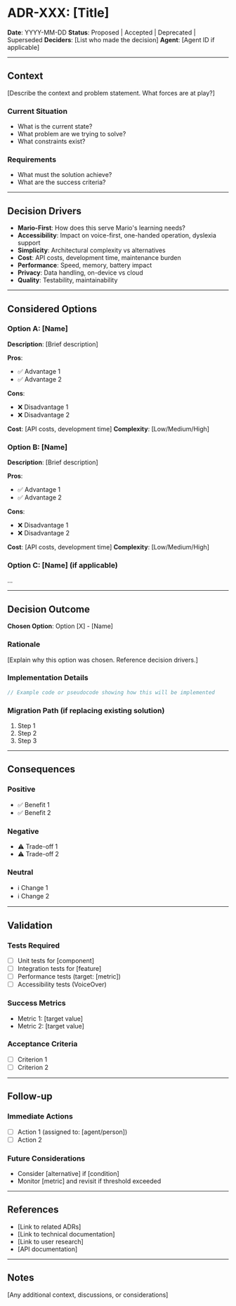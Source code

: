 # ADR-XXX: [Title]

**Date**: YYYY-MM-DD
**Status**: Proposed | Accepted | Deprecated | Superseded
**Deciders**: [List who made the decision]
**Agent**: [Agent ID if applicable]

---

## Context

[Describe the context and problem statement. What forces are at play?]

### Current Situation
- What is the current state?
- What problem are we trying to solve?
- What constraints exist?

### Requirements
- What must the solution achieve?
- What are the success criteria?

---

## Decision Drivers

- **Mario-First**: How does this serve Mario's learning needs?
- **Accessibility**: Impact on voice-first, one-handed operation, dyslexia support
- **Simplicity**: Architectural complexity vs alternatives
- **Cost**: API costs, development time, maintenance burden
- **Performance**: Speed, memory, battery impact
- **Privacy**: Data handling, on-device vs cloud
- **Quality**: Testability, maintainability

---

## Considered Options

### Option A: [Name]
**Description**: [Brief description]

**Pros**:
- ✅ Advantage 1
- ✅ Advantage 2

**Cons**:
- ❌ Disadvantage 1
- ❌ Disadvantage 2

**Cost**: [API costs, development time]
**Complexity**: [Low/Medium/High]

### Option B: [Name]
**Description**: [Brief description]

**Pros**:
- ✅ Advantage 1
- ✅ Advantage 2

**Cons**:
- ❌ Disadvantage 1
- ❌ Disadvantage 2

**Cost**: [API costs, development time]
**Complexity**: [Low/Medium/High]

### Option C: [Name] (if applicable)
...

---

## Decision Outcome

**Chosen Option**: Option [X] - [Name]

### Rationale
[Explain why this option was chosen. Reference decision drivers.]

### Implementation Details
```swift
// Example code or pseudocode showing how this will be implemented
```

### Migration Path (if replacing existing solution)
1. Step 1
2. Step 2
3. Step 3

---

## Consequences

### Positive
- ✅ Benefit 1
- ✅ Benefit 2

### Negative
- ⚠️ Trade-off 1
- ⚠️ Trade-off 2

### Neutral
- ℹ️ Change 1
- ℹ️ Change 2

---

## Validation

### Tests Required
- [ ] Unit tests for [component]
- [ ] Integration tests for [feature]
- [ ] Performance tests (target: [metric])
- [ ] Accessibility tests (VoiceOver)

### Success Metrics
- Metric 1: [target value]
- Metric 2: [target value]

### Acceptance Criteria
- [ ] Criterion 1
- [ ] Criterion 2

---

## Follow-up

### Immediate Actions
- [ ] Action 1 (assigned to: [agent/person])
- [ ] Action 2

### Future Considerations
- Consider [alternative] if [condition]
- Monitor [metric] and revisit if threshold exceeded

---

## References

- [Link to related ADRs]
- [Link to technical documentation]
- [Link to user research]
- [API documentation]

---

## Notes

[Any additional context, discussions, or considerations]
